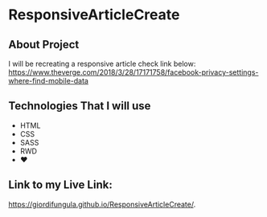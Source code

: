 # ResponsiveArticleCreate
## About Project
I will be recreating a responsive article check link below:
https://www.theverge.com/2018/3/28/17171758/facebook-privacy-settings-where-find-mobile-data


<h2>Technologies That I will use</h2>
<ul>
    <li>HTML</li>
    <li>CSS</li>
    <li>SASS</li>
    <li>RWD</li>
    <li>♥</li>
</ul>

## Link to my Live Link:
https://giordifungula.github.io/ResponsiveArticleCreate/.



